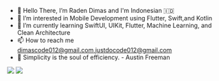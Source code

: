 - 👋 Hello There, I’m Raden Dimas and I'm Indonesian 🇮🇩
- 👀 I’m interested in Mobile Development using Flutter, Swift,and Kotlin
- 🌱 I’m currently learning SwiftUI, UIKit, Flutter, Machine Learning, and Clean Architecture
- 📫 How to reach me dimascode012@gmail.com,justdocode012@gmail.com
- 📝 Simplicity is the soul of efficiency. - Austin Freeman



<!---
raden-dimas012/raden-dimas012 is a ✨ special ✨ repository because its `README.md` (this file) appears on your GitHub profile.
You can click the Preview link to take a look at your changes.
--->
<img src="https://github-readme-stats.vercel.app/api/?username=raden-dimas012&count_private=true&theme=tokyonight&showicons=true">
<img src="https://github-readme-stats.vercel.app/api/top-langs/?username=raden-dimas012&langs_count=5&theme=tokyonight">




